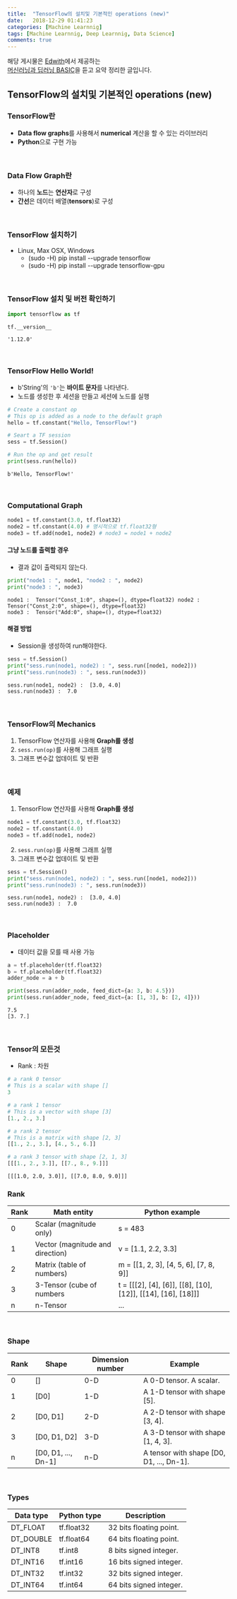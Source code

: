 ```yaml
---
title:  "TensorFlow의 설치및 기본적인 operations (new)"
date:   2018-12-29 01:41:23
categories: [Machine Learnnig]
tags: [Machine Learnnig, Deep Learnnig, Data Science]
comments: true
---
```


해당 게시물은 [Edwith](https://www.edwith.org)에서 제공하는<br/>
[머신러닝과 딥러닝 BASIC](https://www.edwith.org/others26/joinLectures/9829)을 듣고 요약 정리한 글입니다.


## TensorFlow의 설치및 기본적인 operations (new)

### TensorFlow란
- **Data flow graphs**를 사용해서 **numerical** 계산을 할 수 있는 라이브러리
- **Python**으로 구현 가능

<br/>

### Data Flow Graph란
- 하나의 **노드**는 **연산자**로 구성
- **간선**은 데이터 배열(**tensors**)로 구성

<br/>

### TensorFlow 설치하기
- Linux, Max OSX, Windows
    + (sudo -H) pip install --upgrade tensorflow
    + (sudo -H) pip install --upgrade tensorflow-gpu

<br/>

### TensorFlow 설치 및 버전 확인하기


```python
import tensorflow as tf

tf.__version__
```

    '1.12.0'



<br/>

### TensorFlow Hello World!
- b'String'의 `'b'`는 **바이트 문자**를 나타낸다.
- 노드를 생성한 후 세션을 만들고 세션에 노드를 실행


```python
# Create a constant op
# This op is added as a node to the default graph
hello = tf.constant("Hello, TensorFlow!")

# Seart a TF session
sess = tf.Session()

# Run the op and get result
print(sess.run(hello))
```

    b'Hello, TensorFlow!'


<br/>

### Computational Graph


```python
node1 = tf.constant(3.0, tf.float32)
node2 = tf.constant(4.0) # 명시적으로 tf.float32형
node3 = tf.add(node1, node2) # node3 = node1 + node2
```

#### 그냥 노드를 출력할 경우
- 결과 값이 출력되지 않는다.


```python
print("node1 : ", node1, "node2 : ", node2)
print("node3 : ", node3)
```

    node1 :  Tensor("Const_1:0", shape=(), dtype=float32) node2 :  Tensor("Const_2:0", shape=(), dtype=float32)
    node3 :  Tensor("Add:0", shape=(), dtype=float32)


#### 해결 방법
- Session을 생성하여 run해야한다.


```python
sess = tf.Session()
print("sess.run(node1, node2) : ", sess.run([node1, node2]))
print("sess.run(node3) : ", sess.run(node3))
```

    sess.run(node1, node2) :  [3.0, 4.0]
    sess.run(node3) :  7.0


<br/>

### TensorFlow의 Mechanics
1. TensorFlow 연산자를 사용해 **Graph를 생성**
2. `sess.run(op)`를 사용해 그래프 실행
3. 그래프 변수값 업데이트 및 반환

<br/>

### 예제
1. TensorFlow 연산자를 사용해 **Graph를 생성**


```python
node1 = tf.constant(3.0, tf.float32)
node2 = tf.constant(4.0)
node3 = tf.add(node1, node2)
```

2. `sess.run(op)`를 사용해 그래프 실행
3. 그래프 변수값 업데이트 및 반환


```python
sess = tf.Session()
print("sess.run(node1, node2) : ", sess.run([node1, node2]))
print("sess.run(node3) : ", sess.run(node3))
```

    sess.run(node1, node2) :  [3.0, 4.0]
    sess.run(node3) :  7.0


<br/>

### Placeholder
- 데이터 값을 모를 때 사용 가능


```python
a = tf.placeholder(tf.float32)
b = tf.placeholder(tf.float32)
adder_node = a + b

print(sess.run(adder_node, feed_dict={a: 3, b: 4.5}))
print(sess.run(adder_node, feed_dict={a: [1, 3], b: [2, 4]}))
```

    7.5
    [3. 7.]


<br/>

### Tensor의 모든것
- Rank : 차원


```python
# a rank 0 tensor
# This is a scalar with shape []
3

# a rank 1 tensor
# This is a vector with shape [3]
[1., 2., 3.]

# a rank 2 tensor
# This is a matrix with shape [2, 3]
[[1., 2., 3.], [4., 5., 6.]]

# a rank 3 tensor with shape [2, 1, 3]
[[[1., 2., 3.]], [[7., 8., 9.]]]
```




    [[[1.0, 2.0, 3.0]], [[7.0, 8.0, 9.0]]]



### Rank

| Rank | Math entity                      | Python example                                               |
| ---- | -------------------------------- | ------------------------------------------------------------ |
| 0    | Scalar (magnitude only)          | s = 483                                                      |
| 1    | Vector (magnitude and direction) | v = [1.1, 2.2, 3.3]                                          |
| 2    | Matrix (table of numbers)        | m = [[1, 2, 3], [4, 5, 6], [7, 8, 9]]                        |
| 3    | 3-Tensor (cube of numbers        | t = [[[2], [4], [6]], [[8], [10], [12]], [[14], [16], [18]]] |
| n    | n-Tensor                         | ...                                                          |

<br/>

### Shape

| Rank | Shape               | Dimension number | Example                                  |
| ---- | ------------------- | ---------------- | ---------------------------------------- |
| 0    | []                  | 0-D              | A 0-D tensor. A scalar.                  |
| 1    | [D0]                | 1-D              | A 1-D tensor with shape [5].             |
| 2    | [D0, D1]            | 2-D              | A 2-D tensor with shape [3, 4].          |
| 3    | [D0, D1, D2]        | 3-D              | A 3-D tensor with shape [1, 4, 3].       |
| n    | [D0, D1, ..., Dn-1] | n-D              | A tensor with shape [D0, D1, ..., Dn-1]. |

<br/>

### Types
| Data type | Python type | Description             |
| --------- | ----------- | ----------------------- |
| DT_FLOAT  | tf.float32  | 32 bits floating point. |
| DT_DOUBLE | tf.float64  | 64 bits floating point. |
| DT_INT8   | tf.int8     | 8 bits signed integer.  |
| DT_INT16  | tf.int16    | 16 bits signed integer. |
| DT_INT32  | tf.int32    | 32 bits signed integer. |
| DT_INT64  | tf.int64    | 64 bits signed integer. |
